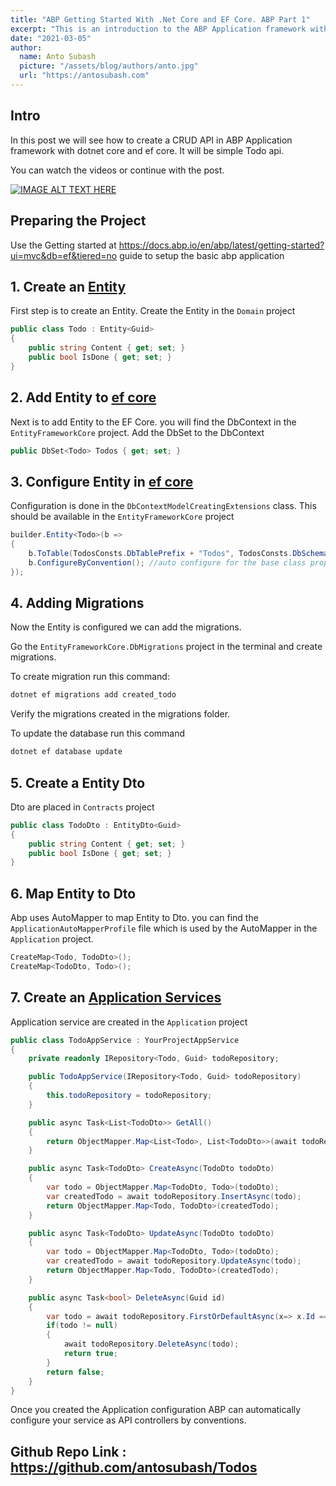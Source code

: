```yaml
---
title: "ABP Getting Started With .Net Core and EF Core. ABP Part 1"
excerpt: "This is an introduction to the ABP Application framework with .Net core and EF core. I have created a Todo App with a CRUD function."
date: "2021-03-05"
author:
  name: Anto Subash
  picture: "/assets/blog/authors/anto.jpg"
  url: "https://antosubash.com"
---
```


## Intro

In this post we will see how to create a CRUD API in ABP Application framework with dotnet core and ef core. It will be simple Todo api.

You can watch the videos or continue with the post.

[![IMAGE ALT TEXT HERE](https://img.youtube.com/vi/m8pjAtmpmBI/0.jpg)](https://www.youtube.com/watch?v=m8pjAtmpmBI)

## Preparing the Project

Use the Getting started at <https://docs.abp.io/en/abp/latest/getting-started?ui=mvc&db=ef&tiered=no> guide to setup the basic abp application

## 1. Create an [Entity](https://docs.abp.io/en/abp/latest/Entities)

First step is to create an Entity. Create the Entity in the `Domain` project

```cs
public class Todo : Entity<Guid>
{
    public string Content { get; set; }
    public bool IsDone { get; set; }
}
```

## 2. Add Entity to [ef core](https://docs.abp.io/en/abp/latest/Entity-Framework-Core)

Next is to add Entity to the EF Core. you will find the DbContext in the `EntityFrameworkCore` project. Add the DbSet to the DbContext

```cs
public DbSet<Todo> Todos { get; set; }
```

## 3. Configure Entity in [ef core](https://docs.abp.io/en/abp/latest/Entity-Framework-Core#configurebyconvention-method)

Configuration is done in the `DbContextModelCreatingExtensions` class. This should be available in the `EntityFrameworkCore` project

```cs
builder.Entity<Todo>(b =>
{
    b.ToTable(TodosConsts.DbTablePrefix + "Todos", TodosConsts.DbSchema);
    b.ConfigureByConvention(); //auto configure for the base class props
});
```

## 4. Adding Migrations

Now the Entity is configured we can add the migrations.

Go the `EntityFrameworkCore.DbMigrations` project in the terminal and create migrations.

To create migration run this command:

```bash
dotnet ef migrations add created_todo
```

Verify the migrations created in the migrations folder.

To update the database run this command

```bash
dotnet ef database update
```

## 5. Create a Entity Dto

Dto are placed in `Contracts` project

```cs
public class TodoDto : EntityDto<Guid>
{
    public string Content { get; set; }
    public bool IsDone { get; set; }
}
```

## 6. Map Entity to Dto

Abp uses AutoMapper to map Entity to Dto. you can find the `ApplicationAutoMapperProfile` file which is used by the AutoMapper in the `Application` project.

```cs
CreateMap<Todo, TodoDto>();
CreateMap<TodoDto, Todo>();
```

## 7. Create an [Application Services](https://docs.abp.io/en/abp/latest/Application-Services)

Application service are created in the `Application` project

```cs
public class TodoAppService : YourProjectAppService
{
    private readonly IRepository<Todo, Guid> todoRepository;

    public TodoAppService(IRepository<Todo, Guid> todoRepository)
    {
        this.todoRepository = todoRepository;
    }

    public async Task<List<TodoDto>> GetAll()
    {
        return ObjectMapper.Map<List<Todo>, List<TodoDto>>(await todoRepository.GetListAsync());
    }

    public async Task<TodoDto> CreateAsync(TodoDto todoDto)
    {
        var todo = ObjectMapper.Map<TodoDto, Todo>(todoDto);
        var createdTodo = await todoRepository.InsertAsync(todo);
        return ObjectMapper.Map<Todo, TodoDto>(createdTodo);
    }

    public async Task<TodoDto> UpdateAsync(TodoDto todoDto)
    {
        var todo = ObjectMapper.Map<TodoDto, Todo>(todoDto);
        var createdTodo = await todoRepository.UpdateAsync(todo);
        return ObjectMapper.Map<Todo, TodoDto>(createdTodo);
    }

    public async Task<bool> DeleteAsync(Guid id)
    {
        var todo = await todoRepository.FirstOrDefaultAsync(x=> x.Id == id);
        if(todo != null)
        {
            await todoRepository.DeleteAsync(todo);
            return true;
        }
        return false;
    }
}
```

Once you created the Application configuration ABP can automatically configure your service as API controllers by conventions.

## Github Repo Link : <https://github.com/antosubash/Todos>
